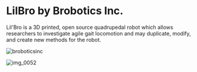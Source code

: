 # LilBro by Brobotics Inc. 

Lil'Bro is a 3D printed, open source quadrupedal robot which allows researchers to investigate agile gait locomotion and may duplicate, modify, and create new methods for the robot. 

![broboticsinc](https://user-images.githubusercontent.com/47543484/52599146-7138fc00-2e1d-11e9-9afe-07cbb3af1ec2.jpg)


![img_0052](https://user-images.githubusercontent.com/47543484/52599611-c1fd2480-2e1e-11e9-8e47-26f792c68982.jpg)
